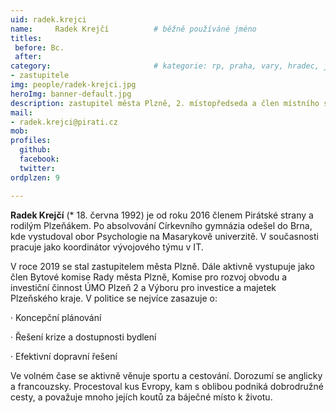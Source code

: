 ```yaml
---
uid: radek.krejci
name:     Radek Krejčí   	    # běžně používáné jméno
titles:
 before: Bc.
 after: 
category:                 	    # kategorie: rp, praha, vary, hradec, jmk, senat
- zastupitele
img: people/radek-krejci.jpg
heroImg: banner-default.jpg
description: zastupitel města Plzně, 2. místopředseda a člen místního sdružení Plzeň # kratký popis, max 160 znaků
mail:
- radek.krejci@pirati.cz
mob:
profiles:
  github:         
  facebook: 		  
  twitter: 		  
ordplzen: 9

---
```

**Radek Krejčí** (* 18. června 1992) je od roku 2016 členem Pirátské strany a rodilým Plzeňákem. Po absolvování Církevního gymnázia odešel do Brna, kde vystudoval obor Psychologie na Masarykově univerzitě. V současnosti pracuje jako koordinátor  vývojového týmu v IT.

V roce 2019 se stal zastupitelem města Plzně. Dále aktivně vystupuje jako člen Bytové komise Rady města Plzně, Komise pro rozvoj obvodu a investiční činnost ÚMO Plzeň 2 a Výboru pro investice a majetek Plzeňského kraje. V politice se nejvíce zasazuje o:


·        Koncepční plánování

·        Řešení krize a dostupnosti bydlení

·        Efektivní dopravní řešení


Ve volném čase se aktivně věnuje sportu a cestování. Dorozumí se anglicky a francouzsky. Procestoval kus Evropy, kam s oblibou podniká dobrodružné cesty, a považuje mnoho jejích koutů za báječné místo k životu.
